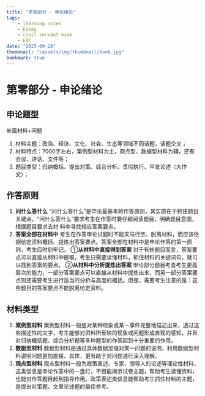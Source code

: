 ```yaml
---
title: "第零部分 - 申论绪论"
tags:
    - learning notes
    - Essay
    - civil servant exam
    - EAT
date: "2025-09-28"
thumbnail: "/assets/img/thumbnail/book.jpg"
bookmark: true
---
```

# 第零部分 - 申论绪论

## 申论题型
长篇材料+问题
1. 材料主题：政治、经济、文化、社会、生态等领域不同话题，话题交叉；
2. 材料特点：7000字左右，案例型材料为主，观点型、数据型材料为辅，还有会议、讲话、文件等；
3. 题目类型：归纳概括、提出对策、综合分析、贯彻执行、申发论述（大作文）；

## 作答原则
1. **问什么答什么**
“问什么答什么”是申论最基本的作答原则，其实质在于抓住题目关键点。“问什么答什么”要求考生在作答时要仔细阅读题目，明确题目意图，根据题目要求去材
料中寻找相应答案要点。
2. **答案全部在材料中**
考生在作答申论试题时不能天马行空、脱离材料，而应该依据给定资料概括、提炼出答案要点。答案全部在材料中是申论作答的第一原则，考生应时刻牢记。
①**从材料中直接得到答案**
对于有些题目而言，答案要点可以直接从材料中提取，考生只需要读懂材料，抓住材料的关键词句，就可以找到答案的要点。
②**从材料中分析提炼出答案**
申论部分题目考查考生更高层次的能力，一部分答案要点可以直接从材料中提炼出来，而另一部分答案要点则还需要考生进行适当的分析与高度的概括。但是，需要考生注意的是：这些题目的答案要点不能脱离给定资料。

## 材料类型
1. **案例型材料**
案例型材料一般是对某种现象或某一事件完整地描述出来，透过这些描述性的文字，考生能够对资料所反映的现象或问题形成直观的感知，并且对归纳概括题、综合分析题等多种题型的作答起到十分重要的作用。
2. **数据型材料**
数据型材料是通过具体数据加强对某一问题的说明，利用数据型材料说明问题更加直接、具体，更有助于对问题进行深入理解。
3. **观点型材料**
观点型材料一般为政策表述、专家、领导人的论述等理论性材料，这类信息是申论作答中的一盏灯，不但能揭示试卷主题，帮助考生读懂资料，也能对作答题目起到指导作用。政策表述类信息能帮助考生抓住材料的主题，是提出对策题、文章论述题的最佳参考。